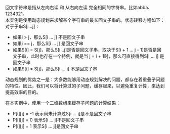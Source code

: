 回文字符串是指从左向右读 和 从右向左读 完全相同的字符串。比如abba、1234321。  
本实例是使用动态规划来求解某个字符串的最长回文子串的。状态转移方程如下：  
对于子串S[i...j]：

* 如果i > j，那么S[i ... j] 不是回文子串
* 如果i == j，那么S[i ... j] 是回文子串
* 如果S[i] = S[j]，那么S[i...j]是否是回文子串，取决于S[i + 1 ... j - 1]是否是回文子串，此时也存在一个特例，就是当 j = i + 1时，那么可直接得到S[i ... j] 是回文子串
* 如果S[i] ≠ S[j]，那么S[i ... j] 不是回文子串

动态规划的优势之一是：大多数能够用动态规划解决的问题，都存在着重叠子问题的特性。因此，我们可以将计算过的子问题，缓存起来，以避免重复计算，来达到提高效率的目的。  

在本实例中，使用一个二维数组来缓存子问题的计算结果：

* P[i][j] = -1 表示尚未计算过S[i ... j]是不是回文子串
* P[i][j] = 0 表示S[i ... j]不是回文子串
* P[i][j] = 1 表示S[i ... j]是回文子串